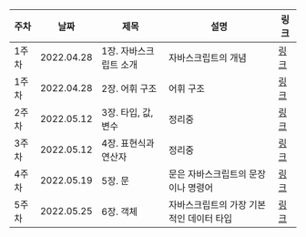| 주차 | 날짜 | 제목  | 설명              | 링크     |
| ---- | ---- | ----- | ----------------- | -------- |
| 1주차 | 2022.04.28 | 1장. 자바스크립트 소개 | 자바스크립트의 개념 | [링크](https://velog.io/@b612_boreum/1장-자바스크립트-소개) |
| 1주차 | 2022.04.28 | 2장. 어휘 구조| 어휘 구조 | [링크](https://velog.io/@b612_boreum/2장-어휘-구조) |
| 2주차 | 2022.05.12 | 3장. 타입, 값, 변수 | 정리중 | [링크](https://velog.io/@b612_boreum/3장-타입-값-변수-p7r7jcii) |
| 3주차 | 2022.05.12 | 4장. 표현식과 연산자 | 정리중 | [링크](https://velog.io/@b612_boreum/4장-표현식과-연산자) |
| 4주차 | 2022.05.19 | 5장. 문 | 문은 자바스크립트의 문장이나 명령어 | [링크](https://velog.io/@b612_boreum/5장-문) |
| 5주차 | 2022.05.25 | 6장. 객체 | 자바스크립트의 가장 기본적인 데이터 타입 | [링크](https://velog.io/@b612_boreum/6장-객체) |